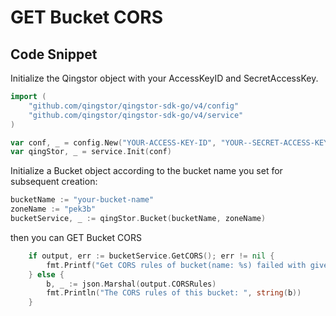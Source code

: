 # GET Bucket CORS

## Code Snippet

Initialize the Qingstor object with your AccessKeyID and SecretAccessKey.

```go
import (
	"github.com/qingstor/qingstor-sdk-go/v4/config"
	"github.com/qingstor/qingstor-sdk-go/v4/service"
)

var conf, _ = config.New("YOUR-ACCESS-KEY-ID", "YOUR--SECRET-ACCESS-KEY")
var qingStor, _ = service.Init(conf)
```

Initialize a Bucket object according to the bucket name you set for subsequent creation:

```go
bucketName := "your-bucket-name"
zoneName := "pek3b"
bucketService, _ := qingStor.Bucket(bucketName, zoneName)
```

then you can GET Bucket CORS

```go
	if output, err := bucketService.GetCORS(); err != nil {
		fmt.Printf("Get CORS rules of bucket(name: %s) failed with given error: %s\n", bucketName, err)
	} else {
		b, _ := json.Marshal(output.CORSRules)
		fmt.Println("The CORS rules of this bucket: ", string(b))
	}
```